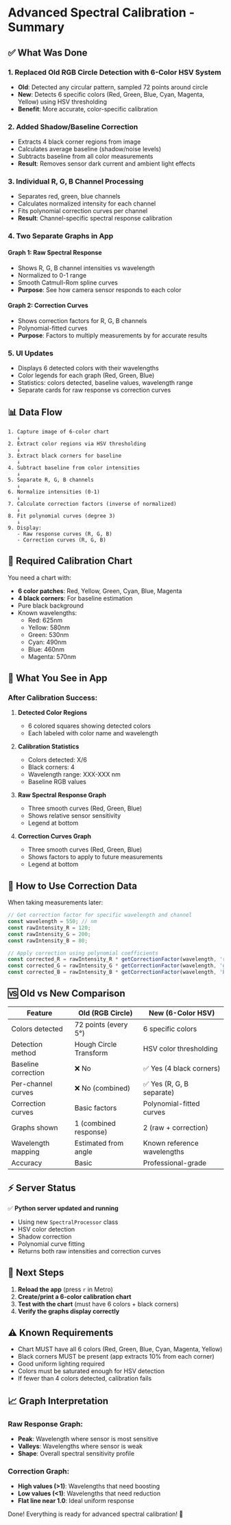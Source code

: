 # Advanced Spectral Calibration - Summary

## ✅ What Was Done

### 1. **Replaced Old RGB Circle Detection with 6-Color HSV System**
   - **Old**: Detected any circular pattern, sampled 72 points around circle
   - **New**: Detects 6 specific colors (Red, Green, Blue, Cyan, Magenta, Yellow) using HSV thresholding
   - **Benefit**: More accurate, color-specific calibration

### 2. **Added Shadow/Baseline Correction**
   - Extracts 4 black corner regions from image
   - Calculates average baseline (shadow/noise levels)
   - Subtracts baseline from all color measurements
   - **Result**: Removes sensor dark current and ambient light effects

### 3. **Individual R, G, B Channel Processing**
   - Separates red, green, blue channels
   - Calculates normalized intensity for each channel
   - Fits polynomial correction curves per channel
   - **Result**: Channel-specific spectral response calibration

### 4. **Two Separate Graphs in App**

#### Graph 1: Raw Spectral Response
- Shows R, G, B channel intensities vs wavelength
- Normalized to 0-1 range
- Smooth Catmull-Rom spline curves
- **Purpose**: See how camera sensor responds to each color

#### Graph 2: Correction Curves
- Shows correction factors for R, G, B channels
- Polynomial-fitted curves
- **Purpose**: Factors to multiply measurements by for accurate results

### 5. **UI Updates**
   - Displays 6 detected colors with their wavelengths
   - Color legends for each graph (Red, Green, Blue)
   - Statistics: colors detected, baseline values, wavelength range
   - Separate cards for raw response vs correction curves

## 📊 Data Flow

```
1. Capture image of 6-color chart
   ↓
2. Extract color regions via HSV thresholding
   ↓
3. Extract black corners for baseline
   ↓
4. Subtract baseline from color intensities
   ↓
5. Separate R, G, B channels
   ↓
6. Normalize intensities (0-1)
   ↓
7. Calculate correction factors (inverse of normalized)
   ↓
8. Fit polynomial curves (degree 3)
   ↓
9. Display:
   - Raw response curves (R, G, B)
   - Correction curves (R, G, B)
```

## 🎨 Required Calibration Chart

You need a chart with:
- **6 color patches**: Red, Yellow, Green, Cyan, Blue, Magenta
- **4 black corners**: For baseline estimation
- Pure black background
- Known wavelengths:
  - Red: 625nm
  - Yellow: 580nm
  - Green: 530nm
  - Cyan: 490nm
  - Blue: 460nm
  - Magenta: 570nm

## 📱 What You See in App

### After Calibration Success:

1. **Detected Color Regions**
   - 6 colored squares showing detected colors
   - Each labeled with color name and wavelength

2. **Calibration Statistics**
   - Colors detected: X/6
   - Black corners: 4
   - Wavelength range: XXX-XXX nm
   - Baseline RGB values

3. **Raw Spectral Response Graph**
   - Three smooth curves (Red, Green, Blue)
   - Shows relative sensor sensitivity
   - Legend at bottom

4. **Correction Curves Graph**
   - Three smooth curves (Red, Green, Blue)
   - Shows factors to apply to future measurements
   - Legend at bottom

## 🔬 How to Use Correction Data

When taking measurements later:

```typescript
// Get correction factor for specific wavelength and channel
const wavelength = 550; // nm
const rawIntensity_R = 120;
const rawIntensity_G = 200;
const rawIntensity_B = 80;

// Apply correction using polynomial coefficients
const corrected_R = rawIntensity_R * getCorrectionFactor(wavelength, 'r');
const corrected_G = rawIntensity_G * getCorrectionFactor(wavelength, 'g');
const corrected_B = rawIntensity_B * getCorrectionFactor(wavelength, 'b');
```

## 🆚 Old vs New Comparison

| Feature | Old (RGB Circle) | New (6-Color HSV) |
|---------|------------------|-------------------|
| Colors detected | 72 points (every 5°) | 6 specific colors |
| Detection method | Hough Circle Transform | HSV color thresholding |
| Baseline correction | ❌ No | ✅ Yes (4 black corners) |
| Per-channel curves | ❌ No (combined) | ✅ Yes (R, G, B separate) |
| Correction curves | Basic factors | Polynomial-fitted curves |
| Graphs shown | 1 (combined response) | 2 (raw + correction) |
| Wavelength mapping | Estimated from angle | Known reference wavelengths |
| Accuracy | Basic | Professional-grade |

## ⚡ Server Status

✅ **Python server updated and running**
- Using new `SpectralProcessor` class
- HSV color detection
- Shadow correction
- Polynomial curve fitting
- Returns both raw intensities and correction curves

## 🚀 Next Steps

1. **Reload the app** (press `r` in Metro)
2. **Create/print a 6-color calibration chart**
3. **Test with the chart** (must have 6 colors + black corners)
4. **Verify the graphs display correctly**

## ⚠️ Known Requirements

- Chart MUST have all 6 colors (Red, Green, Blue, Cyan, Magenta, Yellow)
- Black corners MUST be present (app extracts 10% from each corner)
- Good uniform lighting required
- Colors must be saturated enough for HSV detection
- If fewer than 4 colors detected, calibration fails

## 📈 Graph Interpretation

### Raw Response Graph:
- **Peak**: Wavelength where sensor is most sensitive
- **Valleys**: Wavelengths where sensor is weak
- **Shape**: Overall spectral sensitivity profile

### Correction Graph:
- **High values (>1)**: Wavelengths that need boosting
- **Low values (<1)**: Wavelengths that need reduction
- **Flat line near 1.0**: Ideal uniform response

Done! Everything is ready for advanced spectral calibration! 🎉
